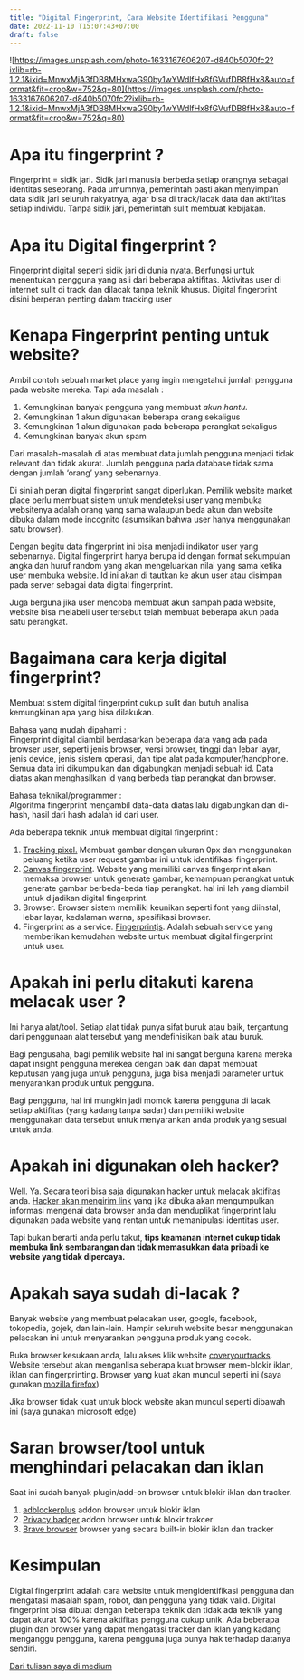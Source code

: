 ```yaml
---
title: "Digital Fingerprint, Cara Website Identifikasi Pengguna"
date: 2022-11-10 T15:07:43+07:00
draft: false
---
```


![https://images.unsplash.com/photo-1633167606207-d840b5070fc2?ixlib=rb-1.2.1&ixid=MnwxMjA3fDB8MHxwaG90by1wYWdlfHx8fGVufDB8fHx8&auto=format&fit=crop&w=752&q=80](https://images.unsplash.com/photo-1633167606207-d840b5070fc2?ixlib=rb-1.2.1&ixid=MnwxMjA3fDB8MHxwaG90by1wYWdlfHx8fGVufDB8fHx8&auto=format&fit=crop&w=752&q=80)

Apa itu fingerprint ?
=====================

Fingerprint = sidik jari. Sidik jari manusia berbeda setiap orangnya sebagai identitas seseorang. Pada umumnya, pemerintah pasti akan menyimpan data sidik jari seluruh rakyatnya, agar bisa di track/lacak data dan aktifitas setiap individu. Tanpa sidik jari, pemerintah sulit membuat kebijakan.

Apa itu Digital fingerprint ?
=============================

Fingerprint digital seperti sidik jari di dunia nyata. Berfungsi untuk menentukan pengguna yang asli dari beberapa aktifitas. Aktivitas user di internet sulit di track dan dilacak tanpa teknik khusus. Digital fingerprint disini berperan penting dalam tracking user

Kenapa Fingerprint penting untuk website?
=========================================

Ambil contoh sebuah market place yang ingin mengetahui jumlah pengguna pada website mereka. Tapi ada masalah :

1.  Kemungkinan banyak pengguna yang membuat _akun hantu._
2.  Kemungkinan 1 akun digunakan beberapa orang sekaligus
3.  Kemungkinan 1 akun digunakan pada beberapa perangkat sekaligus
4.  Kemungkinan banyak akun spam

Dari masalah-masalah di atas membuat data jumlah pengguna menjadi tidak relevant dan tidak akurat. Jumlah pengguna pada database tidak sama dengan jumlah ‘orang’ yang sebenarnya.

Di sinilah peran digital fingerprint sangat diperlukan. Pemilik website market place perlu membuat sistem untuk mendeteksi user yang membuka websitenya adalah orang yang sama walaupun beda akun dan website dibuka dalam mode incognito (asumsikan bahwa user hanya menggunakan satu browser).

Dengan begitu data fingerprint ini bisa menjadi indikator user yang sebenarnya. Digital fingerprint hanya berupa id dengan format sekumpulan angka dan huruf random yang akan mengeluarkan nilai yang sama ketika user membuka website. Id ini akan di tautkan ke akun user atau disimpan pada server sebagai data digital fingerprint.

Juga berguna jika user mencoba membuat akun sampah pada website, website bisa melabeli user tersebut telah membuat beberapa akun pada satu perangkat.

Bagaimana cara kerja digital fingerprint?
=========================================

Membuat sistem digital fingerprint cukup sulit dan butuh analisa kemungkinan apa yang bisa dilakukan.

Bahasa yang mudah dipahami :  
Fingerprint digital diambil berdasarkan beberapa data yang ada pada browser user, seperti jenis browser, versi browser, tinggi dan lebar layar, jenis device, jenis sistem operasi, dan tipe alat pada komputer/handphone. Semua data ini dikumpulkan dan digabungkan menjadi sebuah id. Data diatas akan menghasilkan id yang berbeda tiap perangkat dan browser.

Bahasa teknikal/programmer :  
Algoritma fingerprint mengambil data-data diatas lalu digabungkan dan di-hash, hasil dari hash adalah id dari user.

Ada beberapa teknik untuk membuat digital fingerprint :

1.  [Tracking pixel.](https://www.cookiepro.com/knowledge/tracking-pixel/) Membuat gambar dengan ukuran 0px dan menggunakan peluang ketika user request gambar ini untuk identifikasi fingerprint.
2.  [Canvas fingerprint](https://en.wikipedia.org/wiki/Canvas_fingerprinting). Website yang memiliki canvas fingerprint akan memaksa browser untuk generate gambar, kemampuan perangkat untuk generate gambar berbeda-beda tiap perangkat. hal ini lah yang diambil untuk dijadikan digital fingerprint.
3.  Browser. Browser sistem memiliki keunikan seperti font yang diinstal, lebar layar, kedalaman warna, spesifikasi browser.
4.  Fingerprint as a service. [Fingerprintjs](https://fingerprintjs.com/). Adalah sebuah service yang memberikan kemudahan website untuk membuat digital fingerprint untuk user.

Apakah ini perlu ditakuti karena melacak user ?
===============================================

Ini hanya alat/tool. Setiap alat tidak punya sifat buruk atau baik, tergantung dari penggunaan alat tersebut yang mendefinisikan baik atau buruk.

Bagi pengusaha, bagi pemilik website hal ini sangat berguna karena mereka dapat insight pengguna merekea dengan baik dan dapat membuat keputusan yang juga untuk pengguna, juga bisa menjadi parameter untuk menyarankan produk untuk pengguna.

Bagi pengguna, hal ini mungkin jadi momok karena pengguna di lacak setiap aktifitas (yang kadang tanpa sadar) dan pemiliki website menggunakan data tersebut untuk menyarankan anda produk yang sesuai untuk anda.

Apakah ini digunakan oleh hacker?
=================================

Well. Ya. Secara teori bisa saja digunakan hacker untuk melacak aktifitas anda. [Hacker akan mengirim link](https://thehackernews.com/2021/10/new-attack-let-attacker-collect-and.html) yang jika dibuka akan mengumpulkan informasi mengenai data browser anda dan menduplikat fingerprint lalu digunakan pada website yang rentan untuk memanipulasi identitas user.

Tapi bukan berarti anda perlu takut, **tips keamanan internet cukup tidak membuka link sembarangan dan tidak memasukkan data pribadi ke website yang tidak dipercaya.**

Apakah saya sudah di-lacak ?
============================

Banyak website yang membuat pelacakan user, google, facebook, tokopedia, gojek, dan lain-lain. Hampir seluruh website besar menggunakan pelacakan ini untuk menyarankan pengguna produk yang cocok.

Buka browser kesukaan anda, lalu akses klik website [coveryourtracks](https://coveryourtracks.eff.org/). Website tersebut akan menganlisa seberapa kuat browser mem-blokir iklan, iklan dan fingerprinting. Browser yang kuat akan muncul seperti ini (saya gunakan [mozilla firefox](https://www.mozilla.org/en-US/))

Jika browser tidak kuat untuk block website akan muncul seperti dibawah ini (saya gunakan microsoft edge)

Saran browser/tool untuk menghindari pelacakan dan iklan
========================================================

Saat ini sudah banyak plugin/add-on browser untuk blokir iklan dan tracker.

1.  [adblockerplus](https://adblockplus.org/) addon browser untuk blokir iklan
2.  [Privacy badger](https://privacybadger.org/) addon browser untuk blokir trakcer
3.  [Brave browser](https://brave.com/) browser yang secara built-in blokir iklan dan tracker

Kesimpulan
==========

Digital fingerprint adalah cara website untuk mengidentifikasi pengguna dan mengatasi masalah spam, robot, dan pengguna yang tidak valid. Digital fingerprint bisa dibuat dengan beberapa teknik dan tidak ada teknik yang dapat akurat 100% karena aktifitas pengguna cukup unik. Ada beberapa plugin dan browser yang dapat mengatasi tracker dan iklan yang kadang menganggu pengguna, karena pengguna juga punya hak terhadap datanya sendiri.

[Dari tulisan saya di medium](https://riochandra.medium.com/digital-fingerprint-cara-website-identifikasi-pengguna-906bea1ef15e)